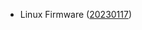 - Linux Firmware ([20230117](https://git.kernel.org/pub/scm/linux/kernel/git/firmware/linux-firmware.git/tag/?h=20230117))
